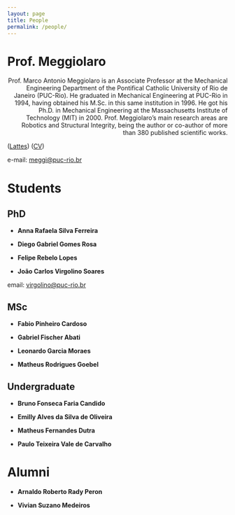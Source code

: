 ```yaml
---
layout: page
title: People
permalink: /people/
---
```


# Prof. Meggiolaro

<div style="text-align: right"> Prof. Marco Antonio Meggiolaro is an Associate Professor at the Mechanical Engineering Department of the Pontifical Catholic University of Rio de Janeiro (PUC-Rio). He graduated in Mechanical Engineering at PUC-Rio in 1994, having obtained his M.Sc. in this same institution in 1996. He got his Ph.D. in Mechanical Engineering at the Massachusetts Institute of Technology (MIT) in 2000. Prof. Meggiolaro’s main research areas are Robotics and Structural Integrity, being the author or co-author of more than 380 published scientific works. </div>

([Lattes](http://lattes.cnpq.br/1259500926303809)) ([CV](http://meggi.usuarios.rdc.puc-rio.br/meggi.html)) 

e-mail: [meggi@puc-rio.br](mailto:meggi@puc-rio.br)

# Students

## PhD 

- **Anna Rafaela Silva Ferreira**

- **Diego Gabriel Gomes Rosa**

- **Felipe Rebelo Lopes**

- **João Carlos Virgolino Soares**

email: [virgolino@puc-rio.br](mailto:virgolino@puc-rio.br)

## MSc 

- **Fabio Pinheiro Cardoso**

- **Gabriel Fischer Abati**

- **Leonardo Garcia Moraes**

- **Matheus Rodrigues Goebel**

## Undergraduate

- **Bruno Fonseca Faria Candido**

- **Emilly Alves da Silva de Oliveira**

- **Matheus Fernandes Dutra**

- **Paulo Teixeira Vale de Carvalho**

# Alumni

- **Arnaldo Roberto Rady Peron**

- **Vivian Suzano Medeiros**



